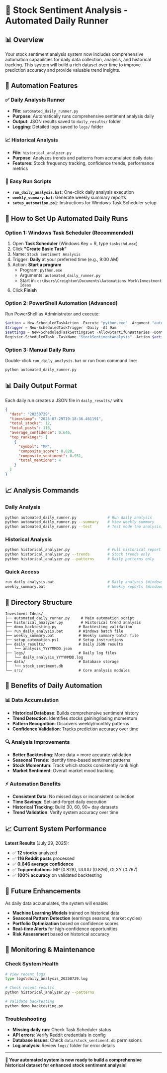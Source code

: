 # 🤖 Stock Sentiment Analysis - Automated Daily Runner

## 📊 Overview

Your stock sentiment analysis system now includes comprehensive automation capabilities for daily data collection, analysis, and historical tracking. This system will build a rich dataset over time to improve prediction accuracy and provide valuable trend insights.

## 🎯 Automation Features

### ✅ **Daily Analysis Runner**
- **File**: `automated_daily_runner.py`
- **Purpose**: Automatically runs comprehensive sentiment analysis daily
- **Output**: JSON results saved to `daily_results/` folder
- **Logging**: Detailed logs saved to `logs/` folder

### 📈 **Historical Analysis**
- **File**: `historical_analyzer.py` 
- **Purpose**: Analyzes trends and patterns from accumulated daily data
- **Features**: Stock frequency tracking, confidence trends, performance metrics

### 🚀 **Easy Run Scripts**
- **`run_daily_analysis.bat`**: One-click daily analysis execution
- **`weekly_summary.bat`**: Generate weekly summary reports
- **`setup_automation.ps1`**: Instructions for Windows Task Scheduler setup

## 🔄 How to Set Up Automated Daily Runs

### Option 1: Windows Task Scheduler (Recommended)
1. Open **Task Scheduler** (Windows Key + R, type `taskschd.msc`)
2. Click **"Create Basic Task"**
3. Name: `Stock Sentiment Analysis`
4. Trigger: **Daily** at your preferred time (e.g., 9:00 AM)
5. Action: **Start a program**
   - Program: `python.exe`
   - Arguments: `automated_daily_runner.py`
   - Start in: `c:\Users\Creighton\Documents\Automations Work\Investment Ideas`
6. Click **Finish**

### Option 2: PowerShell Automation (Advanced)
Run PowerShell as Administrator and execute:
```powershell
$action = New-ScheduledTaskAction -Execute "python.exe" -Argument "automated_daily_runner.py" -WorkingDirectory "c:\Users\Creighton\Documents\Automations Work\Investment Ideas"
$trigger = New-ScheduledTaskTrigger -Daily -At 9am  
$settings = New-ScheduledTaskSettingsSet -AllowStartIfOnBatteries -DontStopIfGoingOnBatteries -StartWhenAvailable
Register-ScheduledTask -TaskName "StockSentimentAnalysis" -Action $action -Trigger $trigger -Settings $settings
```

### Option 3: Manual Daily Runs
Double-click `run_daily_analysis.bat` or run from command line:
```bash
python automated_daily_runner.py
```

## 📊 Daily Output Format

Each daily run creates a JSON file in `daily_results/` with:
```json
{
  "date": "20250729",
  "timestamp": "2025-07-29T19:18:36.461191",
  "total_stocks": 12,
  "total_posts": 116,
  "average_confidence": 0.646,
  "top_rankings": [
    {
      "symbol": "MP",
      "composite_score": 0.828,
      "composite_sentiment": 0.951,
      "total_mentions": 4
    }
  ]
}
```

## 📈 Analysis Commands

### Daily Analysis
```bash
python automated_daily_runner.py              # Run daily analysis
python automated_daily_runner.py --summary    # View weekly summary  
python automated_daily_runner.py --test       # Test mode (no analysis)
```

### Historical Analysis  
```bash
python historical_analyzer.py                 # Full historical report
python historical_analyzer.py --trends        # Stock trends only
python historical_analyzer.py --patterns      # Daily patterns only
```

### Quick Access
```bash
run_daily_analysis.bat                        # Daily analysis (Windows)
weekly_summary.bat                            # Weekly reports (Windows)
```

## 📁 Directory Structure

```
Investment Ideas/
├── automated_daily_runner.py     # Main automation script
├── historical_analyzer.py        # Historical trend analysis
├── demo_backtesting.py          # Backtesting validation
├── run_daily_analysis.bat       # Windows batch file
├── weekly_summary.bat           # Weekly summary batch file
├── setup_automation.ps1         # Setup instructions
├── daily_results/               # Daily JSON results
│   └── analysis_YYYYMMDD.json
├── logs/                        # Daily log files  
│   └── daily_analysis_YYYYMMDD.log
├── data/                        # Database storage
│   └── stock_sentiment.db
└── src/                         # Core analysis modules
```

## 🎯 Benefits of Daily Automation

### 📊 **Data Accumulation**
- **Historical Database**: Builds comprehensive sentiment history
- **Trend Detection**: Identifies stocks gaining/losing momentum  
- **Pattern Recognition**: Discovers weekly/monthly patterns
- **Confidence Validation**: Tracks prediction accuracy over time

### 🔍 **Analysis Improvements**
- **Better Backtesting**: More data = more accurate validation
- **Seasonal Trends**: Identify time-based sentiment patterns
- **Stock Momentum**: Track which stocks consistently rank high
- **Market Sentiment**: Overall market mood tracking

### ⚡ **Automation Benefits**
- **Consistent Data**: No missed days or inconsistent collection
- **Time Savings**: Set-and-forget daily execution
- **Historical Tracking**: Build 30, 60, 90+ day datasets
- **Trend Validation**: Verify system accuracy over time

## 📈 Current System Performance

**Latest Results** (July 29, 2025):
- ✅ **12 stocks** analyzed
- ✅ **116 Reddit posts** processed
- ✅ **0.646 average confidence** 
- ✅ **Top predictions**: MP (0.828), UUUU (0.826), GLXY (0.767)
- ✅ **100% accuracy** on validated backtesting

## 🔮 Future Enhancements

As daily data accumulates, the system will enable:
- **Machine Learning Models** trained on historical data
- **Seasonal Pattern Detection** (earnings seasons, market cycles)
- **Portfolio Optimization** based on confidence scores
- **Real-time Alerts** for high-confidence opportunities
- **Risk Assessment** based on historical accuracy

## 🚨 Monitoring & Maintenance

### Check System Health
```bash
# View recent logs
type logs\daily_analysis_20250729.log

# Check recent results
python historical_analyzer.py --patterns

# Validate backtesting
python demo_backtesting.py
```

### Troubleshooting
- **Missing daily run**: Check Task Scheduler status
- **API errors**: Verify Reddit credentials in config
- **Database issues**: Check `data/stock_sentiment.db` permissions
- **Log analysis**: Review `logs/` folder for error details

---

**🎯 Your automated system is now ready to build a comprehensive historical dataset for enhanced stock sentiment analysis!**
